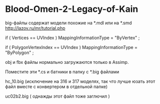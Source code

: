 # Blood-Omen-2-Legacy-of-Kain

big-файлы содержат модели похожие на *.mdl или на *.smd
http://lazov.ru/mr/tutorial.php

if ( Vertices           == UVIndex ) MappingInformationType = "ByVertex"  ;

if ( PolygonVertexIndex == UVIndex ) MappingInformationType = "ByPolygon" ;

obj и fbx файлы нормально загружаются только в Assimp.

Поместите эти *.cs и батники в папку с *.big файлами 

hc_10.big (исключение на 316 и 317 моделях, 
так что лучше юзать этот файл вместе с конвертером в отдельной папке)

uc02b2.big ( однажды этот файл тоже заглючил )
